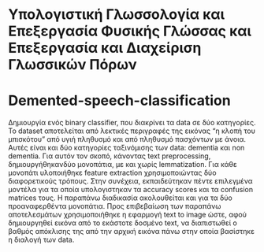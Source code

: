 # Υπολογιστική Γλωσσολογία και Επεξεργασία Φυσικής Γλώσσας και Επεξεργασία και Διαχείριση Γλωσσικών Πόρων

# Demented-speech-classification

Δημιουργία ενός binary classifier, που διακρίνει τα data σε δύο κατηγορίες. Το dataset αποτελείται από λεκτικές περιγραφές της εικόνας “η κλοπή του μπισκότου” από υγιή πληθυσμό και από πληθυσμό πασχόντων με άνοια. Αυτές είναι και δύο κατηγορίες ταξινόμισης των data:  dementia και non dementia. Για αυτόν τον σκοπό, κάνοντας text preprocessing, δημιουργήθηκανδύο μονοπάτια, με και χωρίς lemmatization. Για κάθε μονοπάτι υλοποιήθηκε feature extraction χρησιμοποιώντας δύο διαφορετικούς τρόπους.  Στην συνέχεια,  εκπαιδεύτηκαν πέντε επιλεγμένα μοντέλα  για τα οποία υπολογιστηκαν τα accuracy scores και τα confusion matrices τους. Η παραπάνω διαδικασία ακολουθείται και για τα δύο προαναφερθέντα μονοπάτια. Προς επιβεβαίωση των παραπάνω αποτελεσμάτων χρησιμοποιήθηκε η εφαρμογή text to image ώστε, αφού δημιουργηθεί εικόνα από το εκάστοτε δοσμένο text, να διαπιστωθεί ο βαθμός απόκλισης της από την αρχική εικόνα πάνω στην οποία βασίστηκε η διαλογή των data. 

